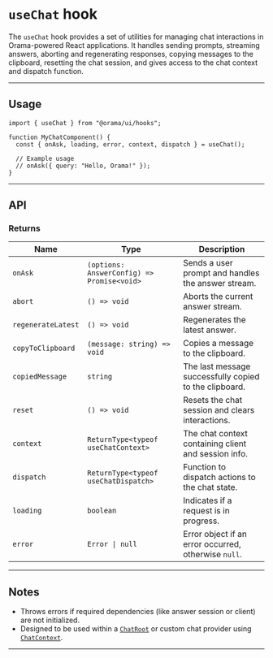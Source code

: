 # `useChat` hook

The `useChat` hook provides a set of utilities for managing chat interactions in Orama-powered React applications. It handles sending prompts, streaming answers, aborting and regenerating responses, copying messages to the clipboard, resetting the chat session, and gives access to the chat context and dispatch function.

---

## Usage

```tsx
import { useChat } from "@orama/ui/hooks";

function MyChatComponent() {
  const { onAsk, loading, error, context, dispatch } = useChat();

  // Example usage
  // onAsk({ query: "Hello, Orama!" });
}
```

---

## API

### Returns

| Name               | Type                                       | Description                                            |
| ------------------ | ------------------------------------------ | ------------------------------------------------------ |
| `onAsk`            | `(options: AnswerConfig) => Promise<void>` | Sends a user prompt and handles the answer stream.     |
| `abort`            | `() => void`                               | Aborts the current answer stream.                      |
| `regenerateLatest` | `() => void`                               | Regenerates the latest answer.                         |
| `copyToClipboard`  | `(message: string) => void`                | Copies a message to the clipboard.                     |
| `copiedMessage`    | `string`                                   | The last message successfully copied to the clipboard. |
| `reset`            | `() => void`                               | Resets the chat session and clears interactions.       |
| `context`          | `ReturnType<typeof useChatContext>`        | The chat context containing client and session info.   |
| `dispatch`         | `ReturnType<typeof useChatDispatch>`       | Function to dispatch actions to the chat state.        |
| `loading`          | `boolean`                                  | Indicates if a request is in progress.                 |
| `error`            | `Error \| null`                            | Error object if an error occurred, otherwise `null`.   |

---

## Notes

- Throws errors if required dependencies (like answer session or client) are not initialized.
- Designed to be used within a [`ChatRoot`](../components/ChatRoot.md) or custom chat provider using [`ChatContext`](../context/ChatContext.md).

---
